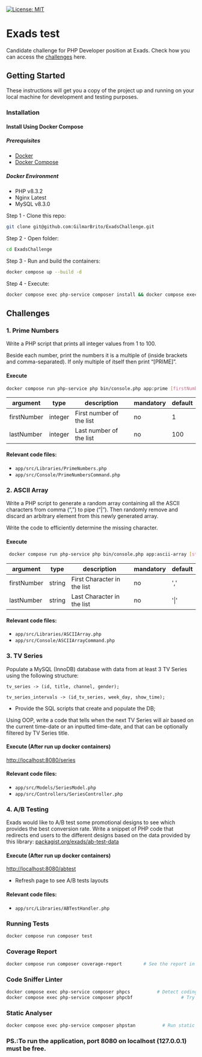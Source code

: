 [![License: MIT](https://img.shields.io/badge/License-MIT-brightgreen.svg)](https://opensource.org/licenses/MIT)

# Exads test
Candidate challenge for PHP Developer position at Exads.
Check how you can access the [challenges](#challenges) here.

## Getting Started
These instructions will get you a copy of the project up and running on your local machine for development and testing purposes.

### Installation

#### Install Using Docker Compose
##### Prerequisites
- [Docker](https://docs.docker.com/engine/install/)
- [Docker Compose](https://docs.docker.com/compose/install/)

##### Docker Environment

- PHP v8.3.2
- Nginx Latest
- MySQL v8.3.0

Step 1 - Clone this repo:

```BASH
git clone git@github.com:GilmarBrito/ExadsChallenge.git
```

Step 2 - Open folder:

```BASH
cd ExadsChallenge
```

Step 3 - Run and build the containers:

```BASH
docker compose up --build -d
```

Step 4 - Execute:

```BASH
docker compose exec php-service composer install && docker compose exec php-service composer dump-autoload --optimize
```

## Challenges
### 1. Prime Numbers
Write a PHP script that prints all integer values from 1 to 100.

Beside each number, print the numbers it is a multiple of (inside brackets and comma-separated). If
only multiple of itself then print “[PRIME]”.

#### Execute

```BASH
docker compose run php-service php bin/console.php app:prime [firstNumber] [lastNumber]
```

| argument    | type    | description              | mandatory | default |
| ----------- | ------- | ------------------------ | --------- | ------- |
| firstNumber | integer | First number of the list | no        | 1       |
| lastNumber  | integer | Last number of the list  | no        | 100     |

#### Relevant code files:

* `app/src/Libraries/PrimeNumbers.php`
* `app/src/Console/PrimeNumbersCommand.php`

### 2. ASCII Array
Write a PHP script to generate a random array containing all the ASCII characters from comma (“,”) to
pipe (“|”). Then randomly remove and discard an arbitrary element from this newly generated array.

Write the code to efficiently determine the missing character.

#### Execute

```BASH
 docker compose run php-service php bin/console.php app:ascii-array [startChar] [lastChar]
```

| argument    | type    | description                 | mandatory | default |
| ----------- | ------- | --------------------------- | --------- | ------- |
| firstNumber | string  | First Character in the list | no        | ','     |
| lastNumber  | string  | Last Character in the list  | no        | '\|'    |

#### Relevant code files:

* `app/src/Libraries/ASCIIArray.php`
* `app/src/Console/ASCIIArrayCommand.php`

### 3. TV Series
Populate a MySQL (InnoDB) database with data from at least 3 TV Series using the following structure:

`tv_series -> (id, title, channel, gender);`

`tv_series_intervals -> (id_tv_series, week_day, show_time);`

* Provide the SQL scripts that create and populate the DB;

Using OOP, write a code that tells when the next TV Series will air based on the current time-date or an
inputted time-date, and that can be optionally filtered by TV Series title.

#### Execute (After run up docker containers)

[http://localhost:8080/series](http://localhost:8080/series)

#### Relevant code files:

* `app/src/Models/SeriesModel.php`
* `app/src/Controllers/SeriesController.php`

### 4. A/B Testing
Exads would like to A/B test some promotional designs to see which provides the best conversion rate.
Write a snippet of PHP code that redirects end users to the different designs based on the data
provided by this library: [packagist.org/exads/ab-test-data](https://packagist.org/packages/exads/ab-test-data)

#### Execute (After run up docker containers)

[http://localhost:8080/abtest](http://localhost:8080/abtest)

* Refresh page to see A/B tests layouts

#### Relevant code files:

* `app/src/Libraries/ABTestHandler.php`

### Running Tests

```BASH
docker compose run composer test
```

### Coverage Report

```BASH
docker compose run composer coverage-report        # See the report in tests/coverage/reports/index.html
```

### Code Sniffer Linter

```BASH
docker compose exec php-service composer phpcs          # Detect coding standards violations (PSR-1, PSR-2, PSR-12)
docker compose exec php-service composer phpcbf                  # Try to automatically correct this coding standard violations
```

### Static Analyser

```BASH
docker compose exec php-service composer phpstan          # Run static analyser
```

### PS.:To run the application, port 8080 on localhost (127.0.0.1) must be free.
